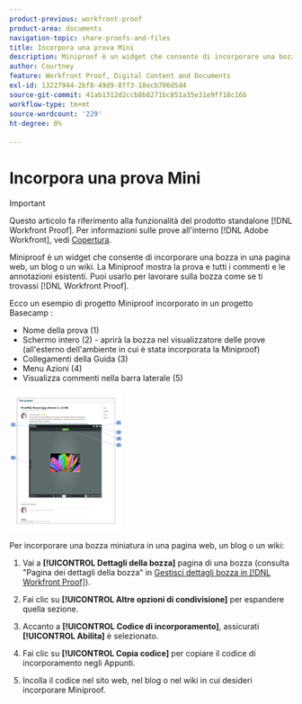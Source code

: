 ```yaml
---
product-previous: workfront-proof
product-area: documents
navigation-topic: share-proofs-and-files
title: Incorpora una prova Mini
description: Miniproof è un widget che consente di incorporare una bozza in una pagina web, un blog o un wiki. La Miniproof mostra la prova e tutti i commenti e le annotazioni esistenti. Puoi usarlo per lavorare sulla bozza come se ti trovassi [!DNL Workfront Proof].
author: Courtney
feature: Workfront Proof, Digital Content and Documents
exl-id: 13227944-2bf8-49d9-8ff3-18ecb706d5d4
source-git-commit: 41ab1312d2ccb8b8271bc851a35e31e9ff18c16b
workflow-type: tm+mt
source-wordcount: '229'
ht-degree: 0%

---
```


# Incorpora una prova Mini

>[!IMPORTANT]
>
>Questo articolo fa riferimento alla funzionalità del prodotto standalone [!DNL Workfront Proof]. Per informazioni sulle prove all&#39;interno [!DNL Adobe Workfront], vedi [Copertura](../../../review-and-approve-work/proofing/proofing.md).

Miniproof è un widget che consente di incorporare una bozza in una pagina web, un blog o un wiki. La Miniproof mostra la prova e tutti i commenti e le annotazioni esistenti. Puoi usarlo per lavorare sulla bozza come se ti trovassi [!DNL Workfront Proof].

Ecco un esempio di progetto Miniproof incorporato in un progetto Basecamp :

* Nome della prova (1)
* Schermo intero (2) - aprirà la bozza nel visualizzatore delle prove (all&#39;esterno dell&#39;ambiente in cui è stata incorporata la Miniproof)
* Collegamenti della Guida (3)
* Menu Azioni (4)
* Visualizza commenti nella barra laterale (5)

![Basecamp_miniproof.png](assets/basecamp-miniproof-201x250.png)

Per incorporare una bozza miniatura in una pagina web, un blog o un wiki:

1. Vai a **[!UICONTROL Dettagli della bozza]** pagina di una bozza (consulta &quot;Pagina dei dettagli della bozza&quot; in [Gestisci dettagli bozza in [!DNL Workfront Proof]](../../../workfront-proof/wp-work-proofsfiles/manage-your-work/manage-proof-details.md)).

1. Fai clic su **[!UICONTROL Altre opzioni di condivisione]** per espandere quella sezione.
1. Accanto a **[!UICONTROL Codice di incorporamento]**, assicurati **[!UICONTROL Abilita]** è selezionato.

1. Fai clic su **[!UICONTROL Copia codice]** per copiare il codice di incorporamento negli Appunti.
1. Incolla il codice nel sito web, nel blog o nel wiki in cui desideri incorporare Miniproof.

